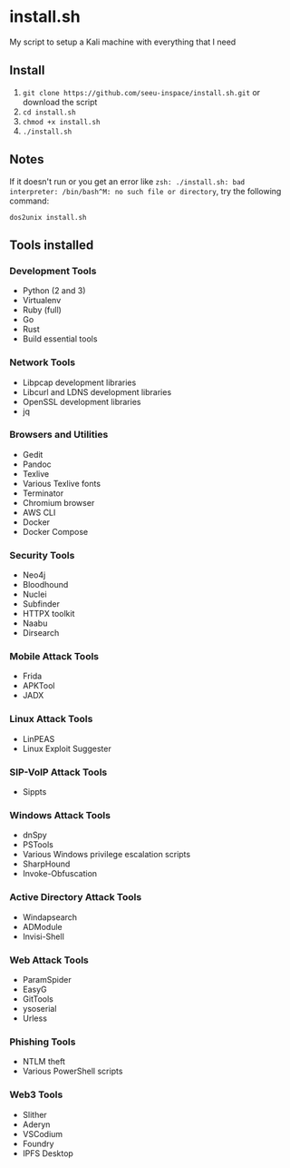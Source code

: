 # install.sh
My script to setup a Kali machine with everything that I need

## Install

1. `git clone https://github.com/seeu-inspace/install.sh.git` or download the script
2. `cd install.sh`
3. `chmod +x install.sh`
4. `./install.sh`

## Notes

If it doesn't run or you get an error like `zsh: ./install.sh: bad interpreter: /bin/bash^M: no such file or directory`, try the following command:
```
dos2unix install.sh
```

## Tools installed

### Development Tools
- Python (2 and 3)
- Virtualenv
- Ruby (full)
- Go
- Rust
- Build essential tools

### Network Tools
- Libpcap development libraries
- Libcurl and LDNS development libraries
- OpenSSL development libraries
- jq

### Browsers and Utilities
- Gedit
- Pandoc
- Texlive
- Various Texlive fonts
- Terminator
- Chromium browser
- AWS CLI
- Docker
- Docker Compose

### Security Tools
- Neo4j
- Bloodhound
- Nuclei
- Subfinder
- HTTPX toolkit
- Naabu
- Dirsearch

### Mobile Attack Tools
- Frida
- APKTool
- JADX

### Linux Attack Tools
- LinPEAS
- Linux Exploit Suggester

### SIP-VoIP Attack Tools
- Sippts

### Windows Attack Tools
- dnSpy
- PSTools
- Various Windows privilege escalation scripts
- SharpHound
- Invoke-Obfuscation

### Active Directory Attack Tools
- Windapsearch
- ADModule
- Invisi-Shell

### Web Attack Tools
- ParamSpider
- EasyG
- GitTools
- ysoserial
- Urless

### Phishing Tools
- NTLM theft
- Various PowerShell scripts

### Web3 Tools
- Slither
- Aderyn
- VSCodium
- Foundry
- IPFS Desktop
